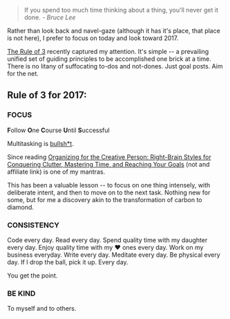 > If you spend too much time thinking about a thing, you'll never get it done. *- Bruce Lee*


Rather than look back and navel-gaze (although it has it's place, that place is not here), I prefer to focus on today and look toward 2017.

[The Rule of 3](http://www.artofmanliness.com/2017/01/09/work-deliberately-instead-reactively-rule-3/) recently captured my attention. It's simple -- a prevailing unified set of guiding principles to be accomplished one brick at a time. There is no litany of suffocating to-dos and not-dones. Just goal posts. Aim for the net.

## Rule of 3 for 2017:

### FOCUS

**F**ollow **O**ne **C**ourse **U**ntil **S**uccessful

Multitasking is [bullsh*t](http://apa.org/research/action/multitask.aspx).

Since reading [Organizing for the Creative Person: Right-Brain Styles for Conquering Clutter, Mastering Time, and Reaching Your Goals](https://www.amazon.com/Organizing-Creative-Person-Right-Brain-Conquering/dp/0517881640/ref=la_B000AR9DUG_1_1?s=books&ie=UTF8&qid=1484261866&sr=1-1) (not and affiliate link) is one of my mantras.

This has been a valuable lesson -- to focus on one thing intensely, with deliberate intent, and then to move on to the next task. Nothing new for some, but for me a discovery akin to the transformation of carbon to diamond.

### CONSISTENCY

Code every day. Read every day. Spend quality time with my daughter every day. Enjoy quality time with my ♥️ ones every day. Work on my business everyday. Write every day. Meditate every day. Be physical every day. If I drop the ball, pick it up. Every day.

You get the point.

### BE KIND

To myself and to others.